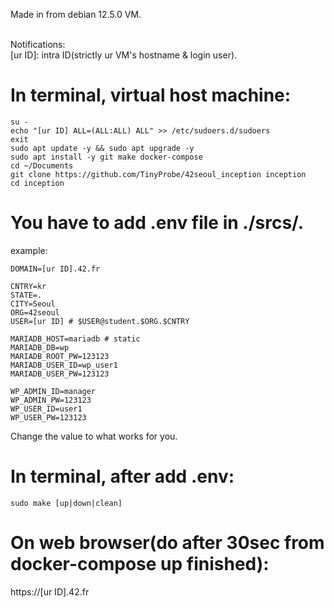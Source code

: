 Made in from debian 12.5.0 VM.<br><br>

Notifications:<br>
[ur ID]: intra ID(strictly ur VM's hostname & login user).<br>

# In terminal, virtual host machine:<br>
```shell
su -
echo "[ur ID] ALL=(ALL:ALL) ALL" >> /etc/sudoers.d/sudoers
exit
sudo apt update -y && sudo apt upgrade -y
sudo apt install -y git make docker-compose
cd ~/Documents
git clone https://github.com/TinyProbe/42seoul_inception inception
cd inception
```

# You have to add .env file in ./srcs/.<br>
example:
```shell
DOMAIN=[ur ID].42.fr

CNTRY=kr
STATE=.
CITY=Seoul
ORG=42seoul
USER=[ur ID] # $USER@student.$ORG.$CNTRY

MARIADB_HOST=mariadb # static
MARIADB_DB=wp
MARIADB_ROOT_PW=123123
MARIADB_USER_ID=wp_user1
MARIADB_USER_PW=123123

WP_ADMIN_ID=manager
WP_ADMIN_PW=123123
WP_USER_ID=user1
WP_USER_PW=123123
```
Change the value to what works for you.<br>

# In terminal, after add .env:<br>
```shell
sudo make [up|down|clean]
```

# On web browser(do after 30sec from docker-compose up finished):<br>
https://[ur ID].42.fr<br>
